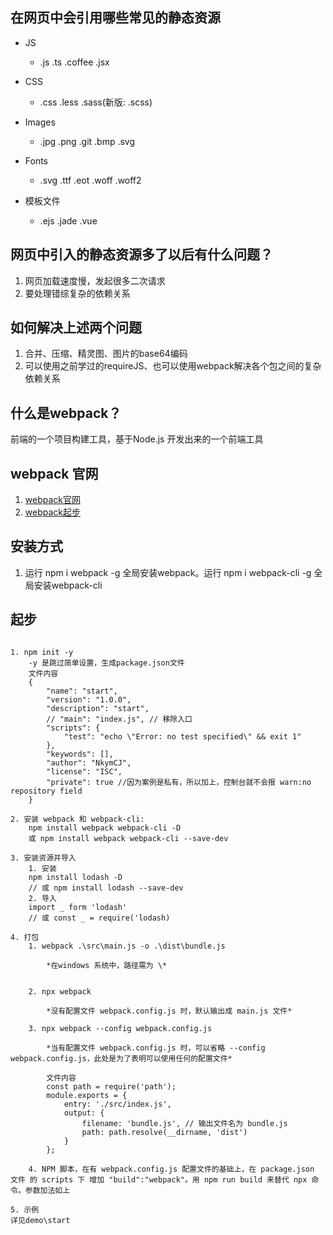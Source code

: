 
## 在网页中会引用哪些常见的静态资源
+ JS

    - .js .ts .coffee .jsx

+ CSS

    - .css .less .sass(新版: .scss)

+ Images

    - .jpg .png .git .bmp .svg

+ Fonts

    - .svg .ttf .eot .woff .woff2

+ 模板文件

    - .ejs .jade .vue

## 网页中引入的静态资源多了以后有什么问题？

1. 网页加载速度慢，发起很多二次请求
2. 要处理错综复杂的依赖关系

## 如何解决上述两个问题

1. 合并、压缩、精灵图、图片的base64编码
2. 可以使用之前学过的requireJS、也可以使用webpack解决各个包之间的复杂依赖关系

## 什么是webpack？

前端的一个项目构建工具，基于Node.js 开发出来的一个前端工具

## webpack 官网

1. [webpack官网](https://webpack.github.io/)
2. [webpack起步](https://www.webpackjs.com/guides/)

## 安装方式
1. 运行 npm i webpack -g 全局安装webpack。运行 npm i webpack-cli -g 全局安装webpack-cli

## 起步
```

1. npm init -y
    -y 是跳过简单设置，生成package.json文件
    文件内容
    {
        "name": "start",
        "version": "1.0.0",
        "description": "start",
        // "main": "index.js", // 移除入口
        "scripts": {
            "test": "echo \"Error: no test specified\" && exit 1"
        },
        "keywords": [],
        "author": "NkymCJ",
        "license": "ISC",
        "private": true //因为案例是私有，所以加上，控制台就不会报 warn:no repository field
    }

2. 安装 webpack 和 webpack-cli:
    npm install webpack webpack-cli -D
    或 npm install webpack webpack-cli --save-dev
    
3. 安装资源并导入
    1. 安装
    npm install lodash -D
    // 或 npm install lodash --save-dev
    2. 导入
    import _ form 'lodash'
    // 或 const _ = require('lodash)

4. 打包
    1. webpack .\src\main.js -o .\dist\bundle.js
        
        *在windows 系统中，路径需为 \*


    2. npx webpack 

        *没有配置文件 webpack.config.js 时，默认输出成 main.js 文件*

    3. npx webpack --config webpack.config.js

        *当有配置文件 webpack.config.js 时，可以省略 --config webpack.config.js，此处是为了表明可以使用任何的配置文件*

        文件内容
        const path = require('path');
        module.exports = {
            entry: './src/index.js',
            output: {
                filename: 'bundle.js', // 输出文件名为 bundle.js
                path: path.resolve(__dirname, 'dist')
            }
        };

    4. NPM 脚本，在有 webpack.config.js 配置文件的基础上，在 package.json 文件 的 scripts 下 增加 "build":"webpack"。用 npm run build 来替代 npx 命令。参数加法如上
    
5. 示例
详见demo\start

```